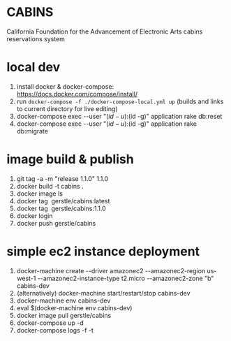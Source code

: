 # CABINS

California Foundation for the Advancement of Electronic Arts cabins reservations system

# local dev
1. install docker & docker-compose: https://docs.docker.com/compose/install/
2. run `docker-compose -f ./docker-compose-local.yml up` (builds and links to current directory for live editing)
3. docker-compose exec --user "$(id -u):$(id -g)" application rake db:reset
4. docker-compose exec --user "$(id -u):$(id -g)" application rake db:migrate

# image build & publish
1. git tag -a -m "release 1.1.0" 1.1.0
2. docker build -t cabins .
3. docker image ls
4. docker tag <image hash> gerstle/cabins:latest
5. docker tag <image hash> gerstle/cabins:1.1.0
6. docker login
7. docker push gerstle/cabins

# simple ec2 instance deployment
1. docker-machine create --driver amazonec2 --amazonec2-region us-west-1 --amazonec2-instance-type t2.micro --amazonec2-zone "b" cabins-dev
2. (alternatively) docker-machine start/restart/stop cabins-dev
3. docker-machine env cabins-dev
4. eval $(docker-machine env cabins-dev)
5. docker image pull gerstle/cabins
6. docker-compose up -d
7. docker-compose logs -f -t